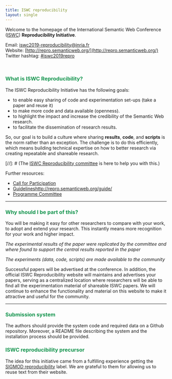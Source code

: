 ```yaml
---
title: ISWC reproducibility
layout: single
---
```


Welcome to the homepage of the International Semantic Web Conference ([ISWC](https://iswc2019.semanticweb.org/)) **Reproducibility Initiative**.


Email: [iswc2019-reproducibility@inria.fr](mailto:iswc2019-reproducibility@inria.fr)<br/>
Website: [http://repro.semanticweb.org/](http://repro.semanticweb.org/)<br/>
Twitter hashtag: [#iswc2019repro](https://twitter.com/search?q=%23iswc2019repro&src=typed_query&f=live)<br/>

<br>

### <span style="color:#16954F">What is ISWC Reproducibility?</span>

The ISWC Reproducibility Initiative has the following goals:

- to enable easy sharing of code and experimentation set-ups (take a paper and reuse it)
- to make more code and data available (openness).
- to highlight the impact and increase the credibility of the Semantic Web research.
- to facilitate the dissemination of research results.

So, our goal is to build a culture where sharing **results**, **code**, and **scripts** is the norm rather than an exception.
The challenge is to do this efficiently, which means building technical expertise on how to better research via creating repeatable and shareable research.

[//]: # (The [ISWC Reproducibility committee](http://db-reproducibility.seas.harvard.edu/#Committee) is here to help you with this.)

Further resources:

- [Call for Participation](http://repro.semanticweb.org/cfp/)
- [Guidelines]()http://repro.semanticweb.org/guide/
- [Programme Committee](http://repro.semanticweb.org/pc/)

---

### <span style="color:#16954F"> Why should I be part of this? </span>

You will be making it easy for other researchers to compare with your work, to adopt and extend your research. This instantly means more recognition for your work and higher impact.

*The experimental results of the paper were replicated by the committee and where found to support the central results reported in the paper*

*The experiments (data, code, scripts) are made available to the community*

Successful papers will be advertised at the conference.
In addition, the official ISWC Reproducibility website will maintains and advertises your papers, serving as a centralized location where researchers will be able to find all the experimentation material of shareable ISWC papers.
We will continue to enhance the functionality and material on this website to make it attractive and useful for the community.

---

### <span style="color:#16954F">Submission system </span>
The authors should provide the system code and required data on a Github repository. Moreover, a README file describing the system and the installation process should be provided.



### <span style="color:#16954F"> ISWC reproducibility precursor</span>

The idea for this initiative came from a fulfilling experience getting the [SIGMOD reproducibility](http://db-reproducibility.seas.harvard.edu/) label. We are grateful to them for allowing us to reuse text from their website.
